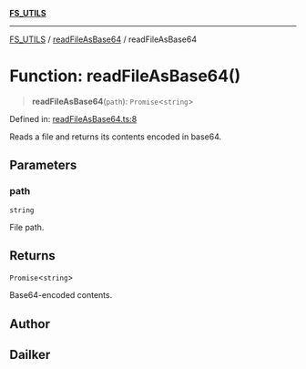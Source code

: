 [**FS_UTILS**](../../README.md)

***

[FS_UTILS](../../README.md) / [readFileAsBase64](../README.md) / readFileAsBase64

# Function: readFileAsBase64()

> **readFileAsBase64**(`path`): `Promise`\<`string`\>

Defined in: [readFileAsBase64.ts:8](https://github.com/dailker/everyutil-js/blob/b3e269da55b7d96c15eb37e98c5c4f6b94f05f6f/src/fs/readFileAsBase64.ts#L8)

Reads a file and returns its contents encoded in base64.

## Parameters

### path

`string`

File path.

## Returns

`Promise`\<`string`\>

Base64-encoded contents.

## Author

## Dailker
